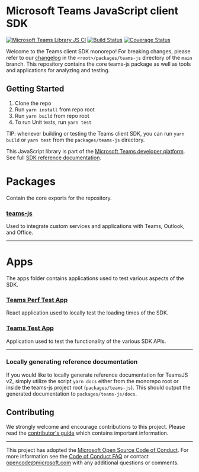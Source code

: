 # Microsoft Teams JavaScript client SDK

[![Microsoft Teams Library JS CI](https://github.com/OfficeDev/microsoft-teams-library-js/actions/workflows/main.yml/badge.svg?event=push)](https://github.com/OfficeDev/microsoft-teams-library-js/actions/workflows/main.yml)
[![Build Status](https://office.visualstudio.com/ISS/_apis/build/status/Taos%20Platform/App%20SDK/OfficeDev.microsoft-teams-library-js)](https://office.visualstudio.com/ISS/_build/latest?definitionId=17483)
[![Coverage Status](https://coveralls.io/repos/github/OfficeDev/microsoft-teams-library-js/badge.svg)](https://coveralls.io/github/OfficeDev/microsoft-teams-library-js)

Welcome to the Teams client SDK monorepo! For breaking changes, please refer to our [changelog](./packages/teams-js/CHANGELOG.md) in the `<root>/packages/teams-js` directory of the `main` branch. This repository contains the core teams-js package as well as tools and applications for analyzing and testing.

## Getting Started

1. Clone the repo
2. Run `yarn install` from repo root
3. Run `yarn build` from repo root
4. To run Unit tests, run `yarn test`

TIP: whenever building or testing the Teams client SDK, you can run `yarn build` or `yarn test` from the `packages/teams-js` directory.

This JavaScript library is part of the [Microsoft Teams developer platform](https://docs.microsoft.com/en-us/microsoftteams/platform/overview?view=msteams-client-js-beta). See full [SDK reference documentation](https://docs.microsoft.com/en-us/javascript/api/overview/msteams-client?view=msteams-client-js-beta).

# Packages

Contain the core exports for the repository.

### [teams-js](./packages/teams-js)

Used to integrate custom services and applications with Teams, Outlook, and Office.

---

# Apps

The apps folder contains applications used to test various aspects of the SDK.

### [Teams Perf Test App](./apps/teams-perf-test-app/README.md)

React application used to locally test the loading times of the SDK.

### [Teams Test App](./apps/teams-test-app/README.md)

Application used to test the functionality of the various SDK APIs.

---

### Locally generating reference documentation

If you would like to locally generate reference documentation for TeamsJS v2, simply utilize the script `yarn docs` either from the monorepo root or inside the teams-js project root (`packages/teams-js`). This should output the generated documentation to `packages/teams-js/docs`.

## Contributing

We strongly welcome and encourage contributions to this project. Please read the [contributor's guide](CONTRIBUTING.md) which contains important information.

---

This project has adopted the [Microsoft Open Source Code of Conduct](https://opensource.microsoft.com/codeofconduct/). For more information see the [Code of Conduct FAQ](https://opensource.microsoft.com/codeofconduct/faq/) or contact [opencode@microsoft.com](mailto:opencode@microsoft.com) with any additional questions or comments.
